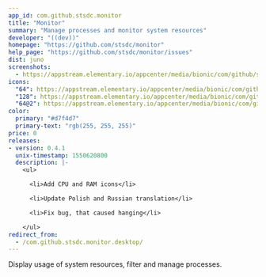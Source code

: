 ```yaml
---
app_id: com.github.stsdc.monitor
title: "Monitor"
summary: "Manage processes and monitor system resources"
developer: "((dev))"
homepage: "https://github.com/stsdc/monitor"
help_page: "https://github.com/stsdc/monitor/issues"
dist: juno
screenshots:
  - https://appstream.elementary.io/appcenter/media/bionic/com/github/stsdc.monitor/F2E12CC9E1850B9A3D4D7158C72C512E/screenshots/image-1_orig.png
icons:
  "64": https://appstream.elementary.io/appcenter/media/bionic/com/github/stsdc.monitor/F2E12CC9E1850B9A3D4D7158C72C512E/icons/64x64/com.github.stsdc.monitor_com.github.stsdc.monitor.png
  "128": https://appstream.elementary.io/appcenter/media/bionic/com/github/stsdc.monitor/F2E12CC9E1850B9A3D4D7158C72C512E/icons/128x128/com.github.stsdc.monitor_com.github.stsdc.monitor.png
  "64@2": https://appstream.elementary.io/appcenter/media/bionic/com/github/stsdc.monitor/F2E12CC9E1850B9A3D4D7158C72C512E/icons/64x64@2/com.github.stsdc.monitor_com.github.stsdc.monitor.png
color:
  primary: "#d7f4d7"
  primary-text: "rgb(255, 255, 255)"
price: 0
releases:
- version: 0.4.1
  unix-timestamp: 1550620800
  description: |-
    <ul>

      <li>Add CPU and RAM icons</li>

      <li>Update Polish and Russian translation</li>

      <li>Fix bug, that caused hanging</li>

    </ul>
redirect_from:
  - /com.github.stsdc.monitor.desktop/
---
```


<p>Display usage of system resources, filter and manage processes.</p>